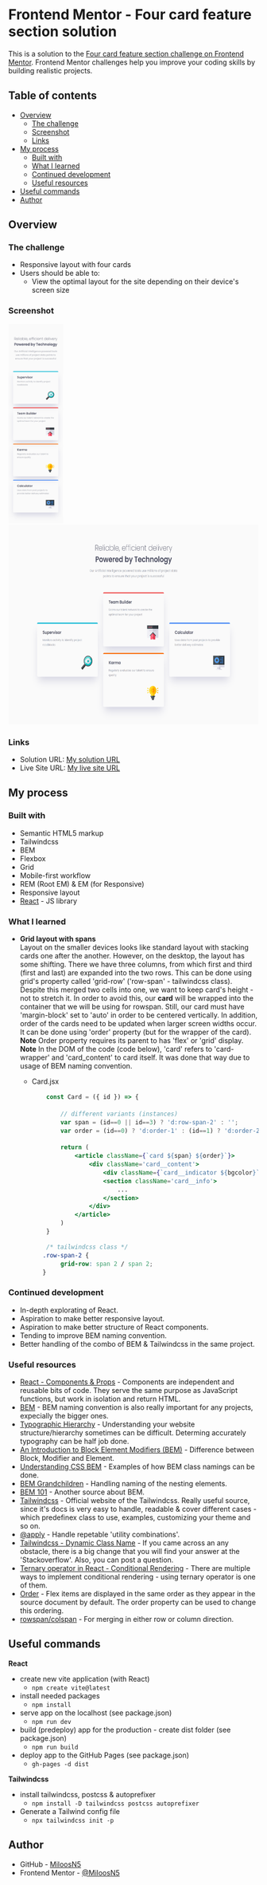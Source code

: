 # Frontend Mentor - Four card feature section solution

This is a solution to the [Four card feature section challenge on Frontend Mentor](https://www.frontendmentor.io/challenges/four-card-feature-section-weK1eFYK). Frontend Mentor challenges help you improve your coding skills by building realistic projects. 

## Table of contents

- [Overview](#overview)
  - [The challenge](#the-challenge)
  - [Screenshot](#screenshot)
  - [Links](#links)
- [My process](#my-process)
  - [Built with](#built-with)
  - [What I learned](#what-i-learned)
  - [Continued development](#continued-development)
  - [Useful resources](#useful-resources)
- [Useful commands](#useful-commands)
- [Author](#author)

## Overview

### The challenge
- Responsive layout with four cards
- Users should be able to:
	- View the optimal layout for the site depending on their device's screen size

### Screenshot
<div>
  <img src="solution_images/solution_375mobile.png" width="auto" height="400" src="solution on mobile view"/>
  <img src="solution_images/solution_1440desktop.png" width="auto" height="400" src="solution on desktop view"/>
</div>

### Links

- Solution URL: [My solution URL](https://github.com/MiloosN5/FrontendMentor_FourCardFeatureSectionMaster/blob/main/README.md)
- Live Site URL: [My live site URL](https://miloosn5.github.io/FrontendMentor_FourCardFeatureSectionMaster/)


## My process

### Built with

- Semantic HTML5 markup
- Tailwindcss
- BEM
- Flexbox
- Grid
- Mobile-first workflow
- REM (Root EM) & EM (for Responsive)
- Responsive layout
- [React](https://reactjs.org/) - JS library

### What I learned

* **Grid layout with spans**<br>
    Layout on the smaller devices looks like standard layout with stacking cards one after the another. However, on the desktop, the layout has some shifting. There we have three columns, from which first and third (first and last) are expanded into the two rows. This can be done using grid's property called 'grid-row' ('row-span' - tailwindcss class). Despite this merged two cells into one, we want to keep card's height - not to stretch it. In order to avoid this, our **card** will be wrapped into the container that we will be using for rowspan. Still, our card must have 'margin-block' set to 'auto' in order to be centered vertically. In addition, order of the cards need to be updated when larger screen widths occur. It can be done using 'order' property (but for the wrapper of the card). <br/>
    **Note** Order property requires its parent to has 'flex' or 'grid' display.
    **Note** In the DOM of the code (code below), 'card' refers to 'card-wrapper' and 'card_content' to card itself. It was done that way due to usage of BEM naming convention.

    * Card.jsx
        ```jsx
            const Card = ({ id }) => {

                // different variants (instances) 
                var span = (id==0 || id==3) ? 'd:row-span-2' : '';
                var order = (id==0) ? 'd:order-1' : (id==1) ? 'd:order-2' : (id==2) ? 'd:order-4' : 'd:order-3';

                return (
                    <article className={`card ${span} ${order}`}> 
                        <div className='card__content'> 
                            <div className={`card__indicator ${bgcolor}`}></div>
                            <section className='card__info'>
                                ...
                            </section>
                        </div>
                    </article>
                )
            }
        ```    
        ```css
            /* tailwindcss class */
           .row-span-2 {
	            grid-row: span 2 / span 2;
           }
        ```   

### Continued development

* In-depth explorating of React.
* Aspiration to make better responsive layout.
* Aspiration to make better structure of React components.
* Tending to improve BEM naming convention.
* Better handling of the combo of BEM & Tailwindcss in the same project.

### Useful resources

- [React - Components & Props](https://legacy.reactjs.org/docs/components-and-props.html) - Components are independent and reusable bits of code. They serve the same purpose as JavaScript functions, but work in isolation and return HTML.
- [BEM](https://en.bem.info/) - BEM naming convention is also really important for any projects, expecially the bigger ones.
- [Typographic Hierarchy](https://www.toptal.com/designers/typography/typographic-hierarchy) - Understanding your website structure/hierarchy sometimes can be difficult. Determing accurately typography can be half job done. 
- [An Introduction to Block Element Modifiers (BEM)](https://opensenselabs.com/blog/articles/introduction-block-element-modifiers) - Difference between Block, Modifier and Element.
- [Understanding CSS BEM](https://codeburst.io/understanding-css-bem-naming-convention-a8cca116d252) - Examples of how BEM class namings can be done.
- [BEM Grandchildren](https://scalablecss.com/bem-nesting-grandchild-elements/) - Handling naming of the nesting elements.
- [BEM 101](https://css-tricks.com/bem-101/) - Another source about BEM.
- [Tailwindcss](https://tailwindcss.com/) - Official website of the Tailwindcss. Really useful source, since it's docs is very easy to handle, readable & cover different cases - which predefinex class to use, examples, customizing your theme and so on.
- [@apply](https://tailwindcss.com/docs/reusing-styles) - Handle repetable 'utility combinations'.
- [Tailwindcss - Dynamic Class Name](https://stackoverflow.com/questions/69687530/dynamically-build-classnames-in-tailwindcss) - If you came across an any obstacle, there is a big change that you will find your answer at the 'Stackoverflow'. Also, you can post a question.
- [Ternary operator in React - Conditional Rendering](https://react.dev/learn/conditional-rendering) - There are multiple ways to implement conditional rendering - using ternary operator is one of them.
- [Order](https://css-tricks.com/almanac/properties/o/order/) - Flex items are displayed in the same order as they appear in the source document by default. The order property can be used to change this ordering.
- [rowspan/colspan](https://stackoverflow.com/questions/69317523/how-to-use-row-span-in-a-css-grid) - For merging in either row or column direction.

## Useful commands

**React**
- create new vite application (with React)
    * ```npm create vite@latest```
- install needed packages
    * ```npm install```
- serve app on the localhost (see package.json)
    * ```npm run dev```
- build (predeploy) app for the production - create dist folder (see package.json)
    * ```npm run build```
- deploy app to the GitHub Pages (see package.json)
    * ```gh-pages -d dist```

**Tailwindcss**
- install tailwindcss, postcss & autoprefixer
    * ```npm install -D tailwindcss postcss autoprefixer```
- Generate a Tailwind config file
    * ```npx tailwindcss init -p```

## Author

- GitHub - [MiloosN5](https://github.com/MiloosN5)
- Frontend Mentor - [@MiloosN5](https://www.frontendmentor.io/profile/MiloosN5)





